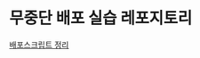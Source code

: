 # 무중단 배포 실습 레포지토리

[배포스크립트 정리](https://docs.google.com/spreadsheets/d/1RvzNiNe7ro-8hBqYGRylOHQ4Plp8m58PZOicQPTW0r8/edit?gid=1823535215#gid=1823535215)
